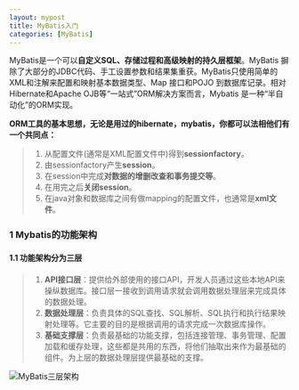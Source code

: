 ```yaml
---
layout: mypost
title: MyBatis入门
categories: [MyBatis]
---
```


MyBatis是一个可以**自定义SQL、存储过程和高级映射的持久层框架**。MyBatis 摒除了大部分的JDBC代码、手工设置参数和结果集重获。MyBatis只使用简单的XML和注解来配置和映射基本数据类型、Map 接口和POJO 到数据库记录。相对Hibernate和Apache OJB等“一站式”ORM解决方案而言，Mybatis 是一种“半自动化”的ORM实现。

**ORM工具的基本思想，无论是用过的hibernate，mybatis，你都可以法相他们有一个共同点：**

> 1. 从配置文件(通常是XML配置文件中)得到**sessionfactory**。
> 2. 由sessionfactory产生**session**。
> 3. 在session中完成**对数据的增删改查和事务提交等**。
> 4. 在用完之后**关闭session**。
> 5. 在java对象和数据库之间有做mapping的配置文件，也通常是**xml文件**。

### 1 Mybatis的功能架构
#### 1.1 功能架构分为三层
> 1. **API接口层**：提供给外部使用的接口API，开发人员通过这些本地API来操纵数据库。接口层一接收到调用请求就会调用数据处理层来完成具体的数据处理。
> 2. **数据处理层**：负责具体的SQL查找、SQL解析、SQL执行和执行结果映射处理等。它主要的目的是根据调用的请求完成一次数据库操作。
> 3. **基础支撑层**：负责最基础的功能支撑，包括连接管理、事务管理、配置加载和缓存处理，这些都是共用的东西，将他们抽取出来作为最基础的组件。为上层的数据处理层提供最基础的支撑。

![MyBatis三层架构](mybatis1-0114.png)
